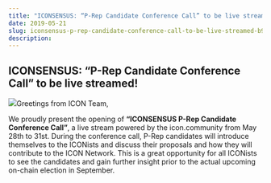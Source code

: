 ```yaml
---
title: "ICONSENSUS: “P-Rep Candidate Conference Call” to be live streamed!"
date: 2019-05-21
slug: iconsensus-p-rep-candidate-conference-call-to-be-live-streamed-b9720d3174d1
description:
---
```


## ICONSENSUS: “P-Rep Candidate Conference Call” to be live streamed!

![](https://cdn-images-1.medium.com/max/800/0*oJpJhlLWdTip6-Dc)Greetings from ICON Team,

We proudly present the opening of **“ICONSENSUS P-Rep Candidate Conference Call”**, a live stream powered by the icon.community from May 28th to 31st. During the conference call, P-Rep candidates will introduce themselves to the ICONists and discuss their proposals and how they will contribute to the ICON Network. This is a great opportunity for all ICONists to see the candidates and gain further insight prior to the actual upcoming on-chain election in September.

